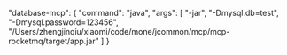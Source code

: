 "database-mcp": {
"command": "java",
"args": [
"-jar",
"-Dmysql.db=test",
"-Dmysql.password=123456",
"/Users/zhengjinqiu/xiaomi/code/mone/jcommon/mcp/mcp-rocketmq/target/app.jar"
]
}